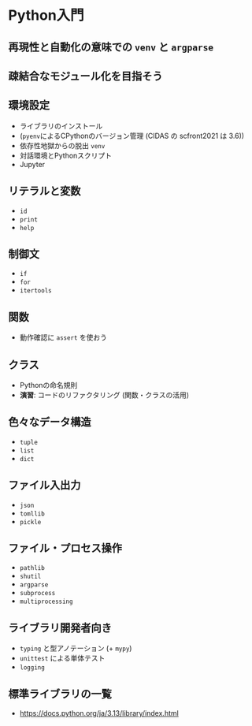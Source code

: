 # Python入門

## 再現性と自動化の意味での `venv` と `argparse`

## 疎結合なモジュール化を目指そう

## 環境設定

- ライブラリのインストール
- (`pyenv`によるCPythonのバージョン管理 (CIDAS の scfront2021 は 3.6))
- 依存性地獄からの脱出 `venv`
- 対話環境とPythonスクリプト
- Jupyter

## リテラルと変数

- `id`
- `print`
- `help`

## 制御文

- `if`
- `for`
- `itertools`

## 関数

- 動作確認に `assert` を使おう

## クラス

- Pythonの命名規則
- **演習**: コードのリファクタリング (関数・クラスの活用)

## 色々なデータ構造

- `tuple`
- `list`
- `dict`

## ファイル入出力

- `json`
- `tomllib`
- `pickle`

## ファイル・プロセス操作

- `pathlib`
- `shutil`
- `argparse`
- `subprocess`
- `multiprocessing`

## ライブラリ開発者向き

- `typing` と型アノテーション (+ `mypy`)
- `unittest` による単体テスト
- `logging`

## 標準ライブラリの一覧

- <https://docs.python.org/ja/3.13/library/index.html>
